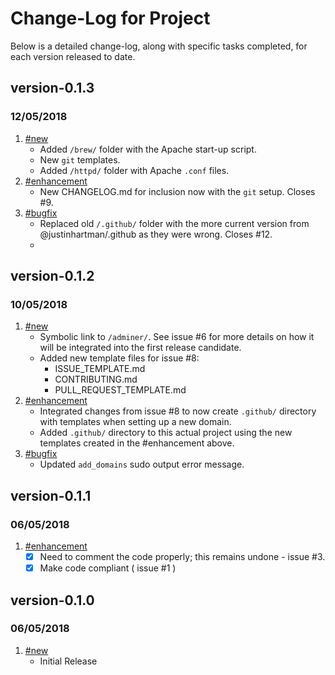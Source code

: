 # Change-Log for Project

Below is a detailed change-log, along with specific tasks completed, for each version released to date.

## version-0.1.3
### 12/05/2018

1. [#new](#new)
    - Added `/brew/` folder with the Apache start-up script.
    - New `git` templates.
    - Added `/httpd/` folder with Apache `.conf` files.
1. [#enhancement](#enhancement)
    - New CHANGELOG.md for inclusion now with the `git` setup. Closes #9.
1. [#bugfix](#bugfix)
    - Replaced old `/.github/` folder with the more current version from @justinhartman/.github as they were wrong. Closes #12.
    - 

## version-0.1.2
### 10/05/2018

1. [#new](#new)
    - Symbolic link to `/adminer/`. See issue #6 for more details on how it will be integrated into the first release candidate.
    - Added new template files for issue #8:
        + ISSUE_TEMPLATE.md
        + CONTRIBUTING.md
        + PULL_REQUEST_TEMPLATE.md
1. [#enhancement](#enhancement)
    - Integrated changes from issue #8 to now create `.github/` directory with 
    templates when setting up a new domain.
    - Added `.github/` directory to this actual project using the new templates created in the #enhancement above.
1. [#bugfix](#bugfix)
    - Updated `add_domains` sudo output error message.

## version-0.1.1
### 06/05/2018

1. [#enhancement](#enhancement)
    - [X] Need to comment the code properly; this remains undone - issue #3.
    - [X] Make code compliant ( issue #1 )

## version-0.1.0
### 06/05/2018

1. [#new](#new)
    - Initial Release
